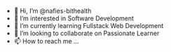 - 👋 Hi, I’m @nafies-bithealth
- 👀 I’m interested in Software Development
- 🌱 I’m currently learning Fullstack Web Development
- 💞️ I’m looking to collaborate on Passionate Learner
- 📫 How to reach me ...

<!---
nafies-bithealth/nafies-bithealth is a ✨ special ✨ repository because its `README.md` (this file) appears on your GitHub profile.
You can click the Preview link to take a look at your changes.
--->
